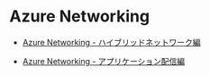 # Azure Networking

- [Azure Networking - ハイブリッドネットワーク編](./core/)

- [Azure Networking - アプリケーション配信編](./appdelivery/)
